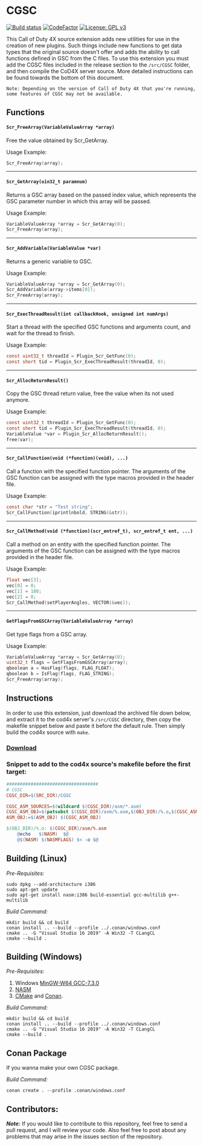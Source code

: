 
# CGSC
[![Build status](https://ci.appveyor.com/api/projects/status/qftk32n2u3e2wamt?svg=true)](https://ci.appveyor.com/project/Iswenzz/cgsc)
[![CodeFactor](https://www.codefactor.io/repository/github/iswenzz/cgsc/badge)](https://www.codefactor.io/repository/github/iswenzz/cgsc)
[![License: GPL v3](https://img.shields.io/badge/License-GPLv3-blue.svg)](https://www.gnu.org/licenses/gpl-3.0)

This Call of Duty 4X source extension adds new utilities for use in the creation of new plugins. Such things include new functions to get data types that the original source doesn't offer and adds the ability to call functions defined in GSC from the C files. To use this extension you must add the CGSC files included in the release section to the `/src/CGSC` folder, and then compile the CoD4X server source. More detailed instructions can be found towards the bottom of this document.

``Note: Depending on the version of Call of Duty 4X that you're running, some features of CGSC may not be available.``

## Functions

#### ``Scr_FreeArray(VariableValueArray *array)``
Free the value obtained by Scr_GetArray.

Usage Example:
```c
Scr_FreeArray(array);
```
<hr>

#### ``Scr_GetArray(uin32_t paramnum)``
Returns a GSC array based on the passed index value, which represents the GSC parameter number in which this array will be passed.

Usage Example:
```c
VariableValueArray *array = Scr_GetArray(0);
Scr_FreeArray(array);
```
<hr>

#### ``Scr_AddVariable(VariableValue *var)``
Returns a generic variable to GSC.

Usage Example:
```c
VariableValueArray *array = Scr_GetArray(0);
Scr_AddVariable(array->items[0]);
Scr_FreeArray(array);
```
<hr>

#### ``Scr_ExecThreadResult(int callbackHook, unsigned int numArgs)``
Start a thread with the specified GSC functions and arguments count, and wait for the thread to finish.

Usage Example:
```c
const uint32_t threadId = Plugin_Scr_GetFunc(0);
const short tid = Plugin_Scr_ExecThreadResult(threadId, 0);
```
<hr>

#### ``Scr_AllocReturnResult()``
Copy the GSC thread return value, free the value when its not used anymore.

Usage Example:
```c
const uint32_t threadId = Plugin_Scr_GetFunc(0);
const short tid = Plugin_Scr_ExecThreadResult(threadId, 0);
VariableValue *var = Plugin_Scr_AllocReturnResult();
free(var);
```
<hr>

#### ``Scr_CallFunction(void (*function)(void), ...)``
Call a function with the specified function pointer. The arguments of the GSC function can be assigned with the type macros provided in the header file.

Usage Example:
```c
const char *str = "Test string";
Scr_CallFunction(iprintlnbold, STRING(&str));
```
<hr>

#### ``Scr_CallMethod(void (*function)(scr_entref_t), scr_entref_t ent, ...)``
Call a method on an entity with the specified function pointer. The arguments of the GSC function can be assigned with the type macros provided in the header file.

Usage Example:
```c
float vec[3];
vec[0] = 0;
vec[1] = 180;
vec[2] = 0;
Scr_CallMethod(setPlayerAngles, VECTOR(&vec));
```
<hr>

#### ``GetFlagsFromGSCArray(VariableValueArray *array)``
Get type flags from a GSC array.

Usage Example:
```c
VariableValueArray *array = Scr_GetArray(0);
uint32_t flags = GetFlagsFromGSCArray(array);
qboolean a = HasFlag(flags, FLAG_FLOAT);
qboolean b = IsFlag(flags, FLAG_STRING);
Scr_FreeArray(array);
```

## Instructions
In order to use this extension, just download the archived file down below, and extract it to the cod4x server's ``/src/CGSC`` directory, then copy the makefile snippet below and paste it before the default rule.
Then simply build the cod4x source with ``make``.

### **[Download](https://github.com/Iswenzz/CGSC/releases)**

### **Snippet to add to the cod4x source's makefile before the first target:**
```makefile
##################################
# CGSC
CGSC_DIR=$(SRC_DIR)/CGSC

CGSC_ASM_SOURCES=$(wildcard $(CGSC_DIR)/asm/*.asm)
CGSC_ASM_OBJ=$(patsubst $(CGSC_DIR)/asm/%.asm,$(OBJ_DIR)/%.o,$(CGSC_ASM_SOURCES))
ASM_OBJ:=$(ASM_OBJ) $(CGSC_ASM_OBJ)

$(OBJ_DIR)/%.o: $(CGSC_DIR)/asm/%.asm
	@echo   $(NASM)  $@
	@$(NASM) $(NASMFLAGS) $< -o $@
```

## Building (Linux)
_Pre-Requisites:_

	sudo dpkg --add-architecture i386
	sudo apt-get update
	sudo apt-get install nasm:i386 build-essential gcc-multilib g++-multilib

_Build Command:_

    mkdir build && cd build
    conan install .. --build --profile ../.conan/windows.conf
    cmake .. -G "Visual Studio 16 2019" -A Win32 -T CLangCL
    cmake --build .

## Building (Windows)
_Pre-Requisites:_
1. Windows [MinGW-W64 GCC-7.3.0](https://sourceforge.net/projects/mingw-w64/files/Toolchains%20targetting%20Win32/Personal%20Builds/mingw-builds/7.3.0/threads-win32/dwarf/i686-7.3.0-release-win32-dwarf-rt_v5-rev0.7z)
2. [NASM](https://www.nasm.us/)
3. [CMake](https://cmake.org/) and [Conan](https://conan.io/).

_Build Command:_

    mkdir build && cd build
    conan install .. --build --profile ../.conan/windows.conf
    cmake .. -G "Visual Studio 16 2019" -A Win32 -T CLangCL
    cmake --build .

## Conan Package
If you wanna make your own CGSC package.

_Build Command:_

	conan create . --profile .conan/windows.conf

## Contributors:
***Note:*** If you would like to contribute to this repository, feel free to send a pull request, and I will review your code. Also feel free to post about any problems that may arise in the issues section of the repository.
